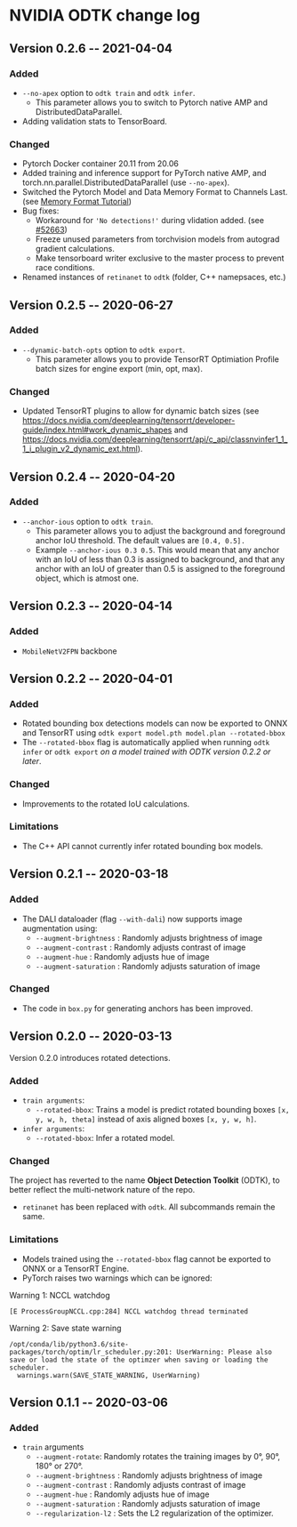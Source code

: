 # NVIDIA ODTK change log

## Version 0.2.6 -- 2021-04-04

### Added
* `--no-apex` option to `odtk train` and `odtk infer`.
  * This parameter allows you to switch to Pytorch native AMP and DistributedDataParallel.
* Adding validation stats to TensorBoard.

### Changed
* Pytorch Docker container 20.11 from 20.06
* Added training and inference support for PyTorch native AMP, and torch.nn.parallel.DistributedDataParallel (use `--no-apex`).
* Switched the Pytorch Model and Data Memory Format to Channels Last. (see [Memory Format Tutorial](https://pytorch.org/tutorials/intermediate/memory_format_tutorial.html))
* Bug fixes:
  * Workaround for `'No detections!'` during vlidation added. (see [#52663](https://github.com/pytorch/pytorch/issues/52663))
  * Freeze unused parameters from torchvision models from autograd gradient calculations.
  * Make tensorboard writer exclusive to the master process to prevent race conditions.
* Renamed instances of `retinanet` to `odtk` (folder, C++ namepsaces, etc.)


## Version 0.2.5 -- 2020-06-27

### Added
* `--dynamic-batch-opts` option to `odtk export`.
  * This parameter allows you to provide TensorRT Optimiation Profile batch sizes for engine export (min, opt, max).

### Changed
* Updated TensorRT plugins to allow for dynamic batch sizes (see https://docs.nvidia.com/deeplearning/tensorrt/developer-guide/index.html#work_dynamic_shapes and https://docs.nvidia.com/deeplearning/tensorrt/api/c_api/classnvinfer1_1_1_i_plugin_v2_dynamic_ext.html).


## Version 0.2.4 -- 2020-04-20

### Added
* `--anchor-ious` option to `odtk train`.
  * This parameter allows you to adjust the background and foreground anchor IoU threshold. The default values are `[0.4, 0.5].` 
  * Example `--anchor-ious 0.3 0.5`. This would mean that any anchor with an IoU of less than 0.3 is assigned to background, 
  and that any anchor with an IoU of greater than 0.5 is assigned to the foreground object, which is atmost one.

## Version 0.2.3 -- 2020-04-14

### Added
* `MobileNetV2FPN` backbone

## Version 0.2.2 -- 2020-04-01

### Added
* Rotated bounding box detections models can now be exported to ONNX and TensorRT using `odtk export model.pth model.plan --rotated-bbox`
* The `--rotated-bbox` flag is automatically applied when running `odtk infer` or `odtk export` _on a model trained with ODTK version 0.2.2 or later_. 

### Changed

* Improvements to the rotated IoU calculations.

### Limitations

* The C++ API cannot currently infer rotated bounding box models.

## Version 0.2.1 -- 2020-03-18

### Added
* The DALI dataloader (flag `--with-dali`) now supports image augmentation using:
   * `--augment-brightness` : Randomly adjusts brightness of image
   * `--augment-contrast` : Randomly adjusts contrast of image
   * `--augment-hue` : Randomly adjusts hue of image
   * `--augment-saturation` : Randomly adjusts saturation of image

### Changed
* The code in `box.py` for generating anchors has been improved.

## Version 0.2.0 -- 2020-03-13

Version 0.2.0 introduces rotated detections.

### Added
* `train arguments`:
  * `--rotated-bbox`: Trains a model is predict rotated bounding boxes `[x, y, w, h, theta]` instead of axis aligned boxes `[x, y, w, h]`.
* `infer arguments`:
  * `--rotated-bbox`: Infer a rotated model.

### Changed
The project has reverted to the name **Object Detection Toolkit** (ODTK), to better reflect the multi-network nature of the repo.
* `retinanet` has been replaced with `odtk`. All subcommands remain the same. 

### Limitations
* Models trained using the `--rotated-bbox` flag cannot be exported to ONNX or a TensorRT Engine.
* PyTorch raises two warnings which can be ignored:

Warning 1: NCCL watchdog
```
[E ProcessGroupNCCL.cpp:284] NCCL watchdog thread terminated
```

Warning 2: Save state warning
```
/opt/conda/lib/python3.6/site-packages/torch/optim/lr_scheduler.py:201: UserWarning: Please also save or load the state of the optimzer when saving or loading the scheduler.
  warnings.warn(SAVE_STATE_WARNING, UserWarning)
```

## Version 0.1.1 -- 2020-03-06

### Added
 * `train` arguments
   * `--augment-rotate`: Randomly rotates the training images by 0&deg;, 90&deg;, 180&deg; or 270&deg;.
   * `--augment-brightness` : Randomly adjusts brightness of image
   * `--augment-contrast` : Randomly adjusts contrast of image
   * `--augment-hue` : Randomly adjusts hue of image
   * `--augment-saturation` : Randomly adjusts saturation of image
   * `--regularization-l2` : Sets the L2 regularization of the optimizer.
